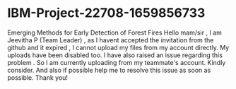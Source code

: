 # IBM-Project-22708-1659856733
Emerging Methods for Early Detection of Forest Fires
Hello mam/sir , I am Jeevitha P (Team Leader) , as I havent accepted the invitation from the github and it expired , I cannot upload my files from my account directly. My uploads have been disabled too. I have also raised an issue regarding this problem . So I am currently uploading from my teammate's account. Kindly consider. And also if possible help me to resolve this issue as soon as possible. Thank you!
